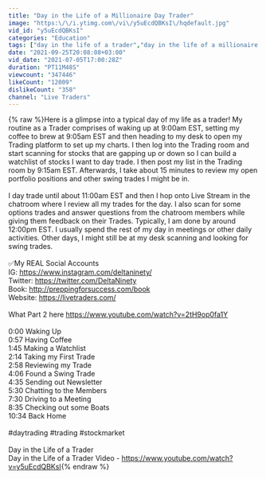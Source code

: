 ```yaml
---
title: "Day in the Life of a Millionaire Day Trader"
image: "https:\/\/i.ytimg.com\/vi\/y5uEcdQBKsI\/hqdefault.jpg"
vid_id: "y5uEcdQBKsI"
categories: "Education"
tags: ["day in the life of a trader","day in the life of a millionaire day trader","day in the life of a day trader"]
date: "2021-09-25T20:08:08+03:00"
vid_date: "2021-07-05T17:00:28Z"
duration: "PT11M48S"
viewcount: "347446"
likeCount: "12009"
dislikeCount: "358"
channel: "Live Traders"
---
```

{% raw %}Here is a glimpse into a typical day of my life as a trader! My routine as a Trader comprises of waking up at 9:00am EST, setting my coffee to brew at 9:05am EST and then heading to my desk to open my Trading platform to set up my charts. I then log into the Trading room and start scanning for stocks that are gapping up or down so I can build a watchlist of stocks I want to day trade. I then post my list in the Trading room by 9:15am EST. Afterwards, I take about 15 minutes to review my open portfolio positions and other swing trades I might be in. <br /><br />I day trade until about 11:00am EST and then I hop onto Live Stream in the chatroom where I review all my trades for the day. I also scan for some options trades and answer questions from the chatroom members while giving them feedback on their Trades. Typically, I am done by around 12:00pm EST. I usually spend the rest of my day in meetings or other daily activities. Other days, I might still be at my desk scanning and looking for swing trades. <br /><br />✅My REAL Social Accounts<br />IG: <a rel="nofollow" target="blank" href="https://www.instagram.com/deltaninety/">https://www.instagram.com/deltaninety/</a><br />Twitter: <a rel="nofollow" target="blank" href="https://twitter.com/DeltaNinety">https://twitter.com/DeltaNinety</a><br />Book: <a rel="nofollow" target="blank" href="http://preppingforsuccess.com/book">http://preppingforsuccess.com/book</a><br />Website: <a rel="nofollow" target="blank" href="https://livetraders.com/">https://livetraders.com/</a><br /><br />What Part 2 here <a rel="nofollow" target="blank" href="https://www.youtube.com/watch?v=2tH9op0fa1Y">https://www.youtube.com/watch?v=2tH9op0fa1Y</a><br /><br />0:00 Waking Up<br />0:57 Having Coffee<br />1:45 Making a Watchlist<br />2:14 Taking my First Trade<br />2:58 Reviewing my Trade<br />4:06 Found a Swing Trade<br />4:35 Sending out Newsletter<br />5:30 Chatting to the Members<br />7:30 Driving to a Meeting<br />8:35 Checking out some Boats<br />10:34 Back Home<br /><br />#daytrading #trading #stockmarket<br /><br />Day in the Life of a Trader<br />Day in the Life of a Trader Video - <a rel="nofollow" target="blank" href="https://www.youtube.com/watch?v=y5uEcdQBKsI">https://www.youtube.com/watch?v=y5uEcdQBKsI</a>{% endraw %}
